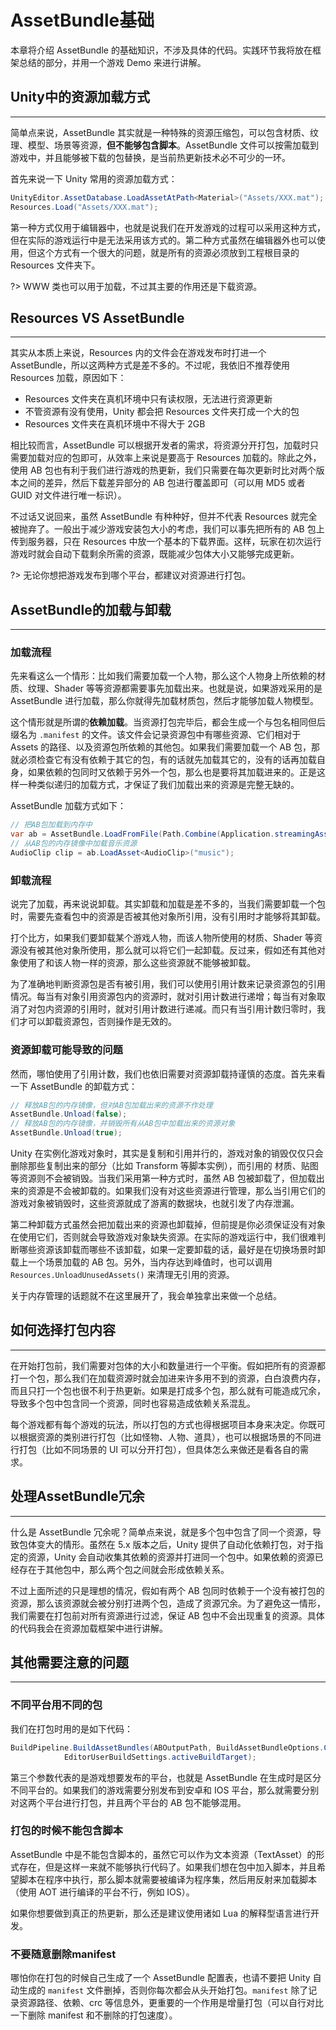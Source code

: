 # AssetBundle基础

本章将介绍 AssetBundle 的基础知识，不涉及具体的代码。实践环节我将放在框架总结的部分，并用一个游戏 Demo 来进行讲解。

## Unity中的资源加载方式

---

简单点来说，AssetBundle 其实就是一种特殊的资源压缩包，可以包含材质、纹理、模型、场景等资源，**但不能够包含脚本**。AssetBundle 文件可以按需加载到游戏中，并且能够被下载的包替换，是当前热更新技术必不可少的一环。

首先来说一下 Unity 常用的资源加载方式：

```csharp
UnityEditor.AssetDatabase.LoadAssetAtPath<Material>("Assets/XXX.mat");
Resources.Load("Assets/XXX.mat");
```

第一种方式仅用于编辑器中，也就是说我们在开发游戏的过程可以采用这种方式，但在实际的游戏运行中是无法采用该方式的。第二种方式虽然在编辑器外也可以使用，但这个方式有一个很大的问题，就是所有的资源必须放到工程根目录的 Resources 文件夹下。

?> WWW 类也可以用于加载，不过其主要的作用还是下载资源。

## Resources VS AssetBundle

---

其实从本质上来说，Resources 内的文件会在游戏发布时打进一个 AssetBundle，所以这两种方式是差不多的。不过呢，我依旧不推荐使用 Resources 加载，原因如下：

* Resources 文件夹在真机环境中只有读权限，无法进行资源更新
* 不管资源有没有使用，Unity 都会把 Resources 文件夹打成一个大的包
* Resources 文件夹在真机环境中不得大于 2GB

相比较而言，AssetBundle 可以根据开发者的需求，将资源分开打包，加载时只需要加载对应的包即可，从效率上来说是要高于 Resources 加载的。除此之外，使用 AB 包也有利于我们进行游戏的热更新，我们只需要在每次更新时比对两个版本之间的差异，然后下载差异部分的 AB 包进行覆盖即可（可以用 MD5 或者 GUID 对文件进行唯一标识）。

不过话又说回来，虽然 AssetBundle 有种种好，但并不代表 Resources 就完全被抛弃了。一般出于减少游戏安装包大小的考虑，我们可以事先把所有的 AB 包上传到服务器，只在 Resources 中放一个基本的下载界面。这样，玩家在初次运行游戏时就会自动下载剩余所需的资源，既能减少包体大小又能够完成更新。

?> 无论你想把游戏发布到哪个平台，都建议对资源进行打包。

## AssetBundle的加载与卸载

---

### 加载流程

先来看这么一个情形：比如我们需要加载一个人物，那么这个人物身上所依赖的材质、纹理、Shader 等等资源都需要事先加载出来。也就是说，如果游戏采用的是 AssetBundle 进行加载，那么你就得先加载材质包，然后才能够加载人物模型。

这个情形就是所谓的**依赖加载**。当资源打包完毕后，都会生成一个与包名相同但后缀名为 `.manifest` 的文件。该文件会记录资源包中有哪些资源、它们相对于 Assets 的路径、以及资源包所依赖的其他包。如果我们需要加载一个 AB 包，那就必须检查它有没有依赖于其它的包，有的话就先加载其它的，没有的话再加载自身，如果依赖的包同时又依赖于另外一个包，那么也是要将其加载进来的。正是这样一种类似递归的加载方式，才保证了我们加载出来的资源是完整无缺的。

AssetBundle 加载方式如下：

```csharp
// 把AB包加载到内存中
var ab = AssetBundle.LoadFromFile(Path.Combine(Application.streamingAssetsPath, "myassetBundle"));
// 从AB包的内存镜像中加载音乐资源
AudioClip clip = ab.LoadAsset<AudioClip>("music");
```

### 卸载流程

说完了加载，再来说说卸载。其实卸载和加载是差不多的，当我们需要卸载一个包时，需要先查看包中的资源是否被其他对象所引用，没有引用时才能够将其卸载。

打个比方，如果我们要卸载某个游戏人物，而该人物所使用的材质、Shader 等资源没有被其他对象所使用，那么就可以将它们一起卸载。反过来，假如还有其他对象使用了和该人物一样的资源，那么这些资源就不能够被卸载。

为了准确地判断资源包是否有被引用，我们可以使用引用计数来记录资源包的引用情况。每当有对象引用资源包内的资源时，就对引用计数进行递增；每当有对象取消了对包内资源的引用时，就对引用计数进行递减。而只有当引用计数归零时，我们才可以卸载资源包，否则操作是无效的。

### 资源卸载可能导致的问题

然而，哪怕使用了引用计数，我们也依旧需要对资源卸载持谨慎的态度。首先来看一下 AssetBundle 的卸载方式：

```csharp
// 释放AB包的内存镜像，但对AB包加载出来的资源不作处理
AssetBundle.Unload(false);
// 释放AB包的内存镜像，并销毁所有从AB包中加载出来的资源对象
AssetBundle.Unload(true);
```

Unity 在实例化游戏对象时，其实是复制和引用并行的，游戏对象的销毁仅仅只会删除那些复制出来的部分（比如 Transform 等脚本实例），而引用的 材质、贴图等资源则不会被销毁。当我们采用第一种方式时，虽然 AB 包被卸载了，但加载出来的资源是不会被卸载的。如果我们没有对这些资源进行管理，那么当引用它们的游戏对象被销毁时，这些资源就成了游离的数据块，也就引发了内存泄漏。

第二种卸载方式虽然会把加载出来的资源也卸载掉，但前提是你必须保证没有对象在使用它们，否则就会导致游戏对象缺失资源。在实际的游戏运行中，我们很难判断哪些资源该卸载而哪些不该卸载，如果一定要卸载的话，最好是在切换场景时卸载上一个场景加载的 AB 包。另外，当内存达到峰值时，也可以调用 `Resources.UnloadUnusedAssets()` 来清理无引用的资源。

关于内存管理的话题就不在这里展开了，我会单独拿出来做一个总结。

## 如何选择打包内容

---

在开始打包前，我们需要对包体的大小和数量进行一个平衡。假如把所有的资源都打一个包，那么我们在加载资源时就会加进来许多用不到的资源，白白浪费内存，而且只打一个包也很不利于热更新。如果是打成多个包，那么就有可能造成冗余，导致多个包中包含同一个资源，同时也容易造成依赖关系混乱。

每个游戏都有每个游戏的玩法，所以打包的方式也得根据项目本身来决定。你既可以根据资源的类别进行打包（比如怪物、人物、道具），也可以根据场景的不同进行打包（比如不同场景的 UI 可以分开打包），但具体怎么来做还是看各自的需求。

## 处理AssetBundle冗余

---

什么是 AssetBundle 冗余呢？简单点来说，就是多个包中包含了同一个资源，导致包体变大的情形。虽然在 5.x 版本之后，Unity 提供了自动化依赖打包，对于指定的资源，Unity 会自动收集其依赖的资源并打进同一个包中。如果依赖的资源已经存在于其他包中，那么两个包之间就会形成依赖关系。

不过上面所述的只是理想的情况，假如有两个 AB 包同时依赖于一个没有被打包的资源，那么该资源就会被分别打进两个包，造成了资源冗余。为了避免这一情形，我们需要在打包前对所有资源进行过滤，保证 AB 包中不会出现重复的资源。具体的代码我会在资源加载框架中进行讲解。

## 其他需要注意的问题

---

### 不同平台用不同的包

我们在打包时用的是如下代码：

```csharp
BuildPipeline.BuildAssetBundles(ABOutputPath, BuildAssetBundleOptions.ChunkBasedCompression,
            EditorUserBuildSettings.activeBuildTarget);
```

第三个参数代表的是游戏想要发布的平台，也就是 AssetBundle 在生成时是区分不同平台的。如果我们的游戏需要分别发布到安卓和 IOS 平台，那么就需要分别对这两个平台进行打包，并且两个平台的 AB 包不能够混用。

### 打包的时候不能包含脚本

AssetBundle 中是不能包含脚本的，虽然它可以作为文本资源（TextAsset）的形式存在，但是这样一来就不能够执行代码了。如果我们想在包中加入脚本，并且希望脚本在程序中执行，那么脚本就需要被编译为程序集，然后用反射来加载脚本（使用 AOT 进行编译的平台不行，例如 IOS）。

如果你想要做到真正的热更新，那么还是建议使用诸如 Lua 的解释型语言进行开发。

### 不要随意删除manifest

哪怕你在打包的时候自己生成了一个 AssetBundle 配置表，也请不要把 Unity 自动生成的 `manifest` 文件删掉，否则你每次都会从头开始打包。`manifest` 除了记录资源路径、依赖、crc 等信息外，更重要的一个作用是增量打包（可以自行对比一下删除 manifest 和不删除的打包速度）。